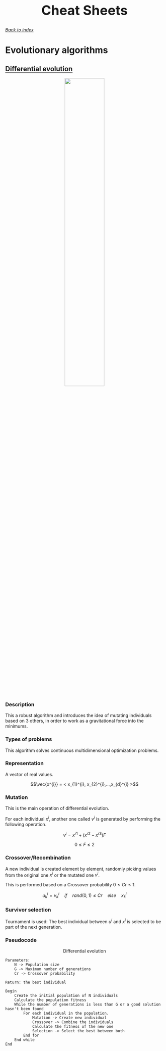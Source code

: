 <h1 align="center" style="font-size:3em">Cheat Sheets</h1>

###### [Back to index](https://github.com/LuisR-jpg/School/tree/master/Optimizaci%C3%B3n%20y%20Metaheur%C3%ADsticas%20II)

# Evolutionary algorithms

## [Differential evolution](https://github.com/LuisR-jpg/School/blob/master/Optimizaci%C3%B3n%20y%20Metaheur%C3%ADsticas%20II/Evolutionary%20Computing/Differential%20Evolution/DifferentialEvolution.pdf)

</div>
    <div align = "center">
    <img width = "50%" src = "https://github.com/LuisR-jpg/School/blob/master/Optimizaci%C3%B3n%20y%20Metaheur%C3%ADsticas%20II/data/roulette-wheel-selection.png?raw=true">
</div>

### Description

This a robust algorithm and introduces the idea of mutating individuals based on 3 others, in order to work as a gravitational force into the minimums.

### Types of problems

This algorithm solves continuous multidimensional optimization problems.

### Representation

A vector of real values.

$$\vec{x^{i}} = < x_{1}^{i}, x_{2}^{i},...,x_{d}^{i} >$$

### Mutation

This is the main operation of differential evolution.

For each individual $x^i$, another one called $v^i$ is generated by performing the following operation.

$$v^i = x^{r1} + (x^{r2} - x^{r3})F$$

$$0 \leq F \leq 2$$

### Crossover/Recombination 

A new individual is created element by element, randomly picking values from the original one $x^i$ or the mutated one $v^i$.

This is performed based on a Crossover probability $0 \leq Cr \leq 1$.

$$u^i_k = v^i_k \quad if \quad rand(0, 1) \leq Cr \quad else \quad x^i_k$$

### Survivor selection

Tournament is used: The best individual between $u^i$ and $x^i$ is selected to be part of the next generation.

### Pseudocode

<p align = "center">Differential evolution</p>

```
Parameters: 
    N -> Population size
    G -> Maximum number of generations
    Cr -> Crossover probability

Return: the best individual

Begin 
    Create the initial population of N individuals
    Calculate the population fitness
    While the number of generations is less than G or a good solution hasn't been found
        For each individual in the population.
            Mutation -> Create new individual
            Crossover -> Combine the individuals
            Calculate the fitness of the new one
            Selection -> Select the best between both
        End for
    End while
End
```